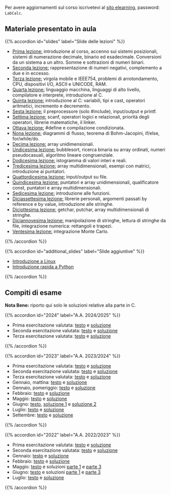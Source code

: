 <!--
.. title: Laboratorio di calcolo per fisica
.. slug: labcalc
.. date: 2023-07-02 21:41:48 UTC+02:00
.. tags: 
.. category: didattica
.. link: 
.. description: 
.. type: text
-->

Per avere aggiornamenti sul corso iscrivetevi al [sito elearning](https://elearning.uniroma1.it/course/view.php?id=7743), password: `LabCalc`.

## Materiale presentato in aula

{{% accordion id="slides" label="Slide delle lezioni" %}}
<ul>
    <li><a href="link://slug/labcalc_lezione1">Prima lezione:</a> introduzione al corso, accenno sui  sistemi posizionali, sistemi di numerazione decimale, binario ed esadecimale. Conversioni da un sistema a un altro.  Somme e sottrazioni di numeri binari.</li>
    <li><a href="link://slug/labcalc_lezione2">Seconda lezione:</a> rappresentazione di numeri negativi, complemento a due e in eccesso.</li>
    <li><a href="link://slug/labcalc_lezione3">Terza lezione:</a> virgola mobile e IEEE754, problemi di arrotondamento, CPU, dispositivi I/O, ASCII e UNICODE, RAM.</li>
    <li><a href="link://slug/labcalc_lezione4">Quarta lezione:</a> linguaggio macchina, linguaggi di alto livello, compilatore e interprete, introduzione al C.</li>
    <li><a href="link://slug/labcalc_lezione5">Quinta lezione:</a> introduzione al C: variabili, tipi e cast, operatori aritmetici, incremento e decremento.</li>
    <li><a href="link://slug/labcalc_lezione6">Sesta lezione:</a> il preprocessore (solo #include), input/output e printf.</li>
    <li><a href="link://slug/labcalc_lezione7">Settima lezione:</a> scanf, operatori logici e relazionali, priorità degli operatori, librerie matematiche, il linker.</li>
    <li><a href="link://slug/labcalc_lezione8">Ottava lezione:</a> #define e compilazione condizionata.</li>
    <li><a href="link://slug/labcalc_lezione9">Nona lezione:</a> diagrammi di flusso, teorema di Bohm-Jacopini, if/else, for/while/do.</li>
    <li><a href="link://slug/labcalc_lezione10">Decima lezione:</a> array unidimensionali.</li>
    <li><a href="link://slug/labcalc_lezione11">Undicesima lezione:</a> bubblesort, ricerca binaria su array ordinati, numeri pseudocasuali, algoritmo lineare congruenziale.</li>
    <li><a href="link://slug/labcalc_lezione12">Dodicesima lezione:</a> istogramma di valori interi e reali.</li>
    <li><a href="link://slug/labcalc_lezione13">Tredicesima lezione:</a> array multidimensionali, esempi con matrici, introduzione ai puntatori.</li>
    <li><a href="link://slug/labcalc_lezione14">Quattordicesima lezione:</a> input/output su file.</li>
    <li><a href="link://slug/labcalc_lezione15">Quindicesima lezione:</a> puntatori e array unidimensionali, qualificatore const, puntatori e array multidimensionali.</li>
    <li><a href="link://slug/labcalc_lezione16">Sedicesima lezione:</a> introduzione alle funzioni.</li>
    <li><a href="link://slug/labcalc_lezione17">Diciassettesima lezione:</a> librerie personali, argomenti passati by reference e by value, introduzione alle stringhe.</li>
    <li><a href="link://slug/labcalc_lezione18">Diciottesima lezione:</a> getchar, putchar, array multidimensionali di stringhe.</li>
    <li><a href="link://slug/labcalc_lezione19">Diciannovesima lezione:</a> manipolazione di stringhe, lettura di stringhe da file, integrazione numerica: rettangoli e trapezi.</li>
    <li><a href="link://slug/labcalc_lezione20">Ventesima lezione:</a> integrazione Monte Carlo.</li>
</ul>
{{% /accordion %}}

{{% accordion id="additional_slides" label="Slide aggiuntive" %}}
<ul>
    <li><a href="link://slug/labcalc_linux">Introduzione a Linux</a></li>
    <li><a href="link://slug/labcalc_python_lab">Introduzione rapida a Python</a></li>
</ul>
{{% /accordion %}}

## Compiti di esame

**Nota Bene:** riporto qui solo le soluzioni relative alla parte in C.

{{% accordion id="2024" label="A.A. 2024/2025" %}}
<ul>
    <li>Prima esercitazione valutata: <a href="/pdfs/labcalc_exams/2024_valutata_1.pdf">testo</a> e <a href="link://listing/labcalc/2024_valutata_1.c">soluzione</a></li>
    <li>Seconda esercitazione valutata: <a href="/pdfs/labcalc_exams/2024_valutata_2.pdf">testo</a> e <a href="link://listing/labcalc/2024_valutata_2.c">soluzione</a></li>
    <li>Terza esercitazione valutata: <a href="/pdfs/labcalc_exams/2024_valutata_3.pdf">testo</a> e <a href="link://listing/labcalc/2024_valutata_3.c">soluzione</a></li>
</ul>
{{% /accordion %}}

{{% accordion id="2023" label="A.A. 2023/2024" %}}
<ul>
    <li>Prima esercitazione valutata: <a href="/pdfs/labcalc_exams/2023_valutata_1.pdf">testo</a> e <a href="link://listing/labcalc/2023_valutata_1.c">soluzione</a></li>
    <li>Seconda esercitazione valutata: <a href="/pdfs/labcalc_exams/2023_valutata_2.pdf">testo</a> e <a href="link://listing/labcalc/2023_valutata_2.c">soluzione</a></li>
    <li>Terza esercitazione valutata: <a href="/pdfs/labcalc_exams/2023_valutata_3.pdf">testo</a> e <a href="link://listing/labcalc/2023_valutata_3.c">soluzione</a></li>
    <li>Gennaio, mattina: <a href="/pdfs/labcalc_exams/2023_Gennaio_1.pdf">testo</a> e <a href="link://listing/labcalc/2023_Gennaio_1.c">soluzione</a></li>
    <li>Gennaio, pomeriggio: <a href="/pdfs/labcalc_exams/2023_Gennaio_2.pdf">testo</a> e <a href="link://listing/labcalc/2023_Gennaio_2.c">soluzione</a></li>
    <li>Febbraio: <a href="/pdfs/labcalc_exams/2023_Febbraio.pdf">testo</a> e <a href="link://listing/labcalc/2023_Febbraio.c">soluzione</a></li>
    <li>Maggio: <a href="/pdfs/labcalc_exams/2023_Maggio.pdf">testo</a> e <a href="link://listing/labcalc/2023_Maggio.c">soluzione</a></li>
    <li>Giugno: <a href="/pdfs/labcalc_exams/2023_Giugno.pdf">testo</a>, <a href="link://listing/labcalc/2023_Giugno_1.c">soluzione 1</a> e <a href="link://listing/labcalc/2023_Giugno_2.c">soluzione 2</a></li>
    <li>Luglio: <a href="/pdfs/labcalc_exams/2023_Luglio.pdf">testo</a> e <a href="link://listing/labcalc/2023_Luglio.c">soluzione</a></li>
    <li>Settembre: <a href="/pdfs/labcalc_exams/2023_Settembre.pdf">testo</a> e <a href="link://listing/labcalc/2023_Settembre.c">soluzione</a></li>
</ul>
{{% /accordion %}}

{{% accordion id="2022" label="A.A. 2022/2023" %}}
<ul>
    <li>Prima esercitazione valutata: <a href="/pdfs/labcalc_exams/2022_valutata_1.pdf">testo</a> e <a href="link://listing/labcalc/2022_valutata_1.c">soluzione</a></li>
    <li>Seconda esercitazione valutata: <a href="/pdfs/labcalc_exams/2022_valutata_2.pdf">testo</a> e <a href="link://listing/labcalc/2022_valutata_2.c">soluzione</a></li>
    <li>Gennaio: <a href="/pdfs/labcalc_exams/2022_Gennaio.pdf">testo</a> e <a href="link://listing/labcalc/2022_Gennaio.c">soluzione</a></li>
    <li>Febbraio: <a href="/pdfs/labcalc_exams/2022_Febbraio.pdf">testo</a> e <a href="link://listing/labcalc/2022_Febbraio.c">soluzione</a></li>
    <li>Maggio: <a href="/pdfs/labcalc_exams/2022_Maggio.pdf">testo</a> e soluzioni <a href="link://listing/labcalc/2022_Maggio_1.c">parte 1</a> e <a href="link://listing/labcalc/2022_Maggio_2.c">parte 3</a></li>
    <li>Giugno: <a href="/pdfs/labcalc_exams/2022_Giugno.pdf">testo</a> e soluzioni <a href="link://listing/labcalc/2022_Giugno_1.c">parte 1</a> e <a href="link://listing/labcalc/2022_Giugno_2.c">parte 3</a></li>
    <li>Luglio: <a href="/pdfs/labcalc_exams/2022_Luglio.pdf">testo</a> e <a href="link://listing/labcalc/2022_Luglio.c">soluzione</a></li>
</ul>
{{% /accordion %}}
